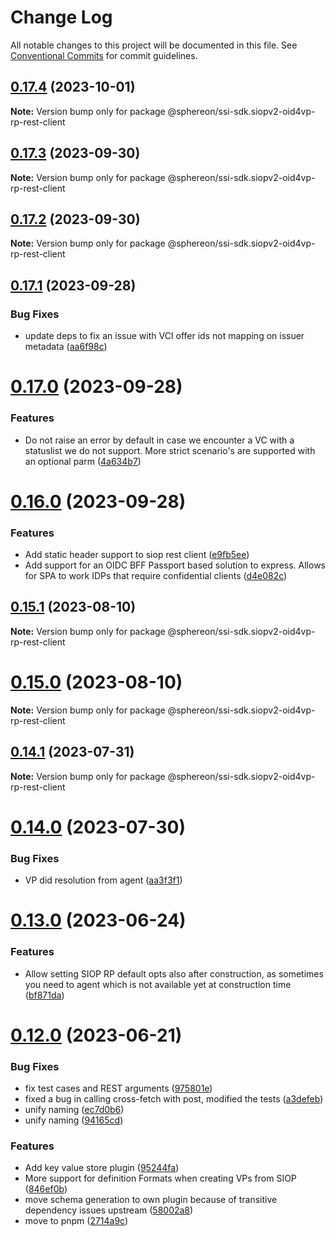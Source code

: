 # Change Log

All notable changes to this project will be documented in this file.
See [Conventional Commits](https://conventionalcommits.org) for commit guidelines.

## [0.17.4](https://github.com/Sphereon-OpenSource/ssi-sdk/compare/v0.17.3...v0.17.4) (2023-10-01)

**Note:** Version bump only for package @sphereon/ssi-sdk.siopv2-oid4vp-rp-rest-client





## [0.17.3](https://github.com/Sphereon-OpenSource/ssi-sdk/compare/v0.17.2...v0.17.3) (2023-09-30)

**Note:** Version bump only for package @sphereon/ssi-sdk.siopv2-oid4vp-rp-rest-client

## [0.17.2](https://github.com/Sphereon-OpenSource/ssi-sdk/compare/v0.17.1...v0.17.2) (2023-09-30)

**Note:** Version bump only for package @sphereon/ssi-sdk.siopv2-oid4vp-rp-rest-client

## [0.17.1](https://github.com/Sphereon-OpenSource/ssi-sdk/compare/v0.17.0...v0.17.1) (2023-09-28)

### Bug Fixes

- update deps to fix an issue with VCI offer ids not mapping on issuer metadata ([aa6f98c](https://github.com/Sphereon-OpenSource/ssi-sdk/commit/aa6f98c951b41b9273a9128fbc0c08f4eb5aa41b))

# [0.17.0](https://github.com/Sphereon-OpenSource/ssi-sdk/compare/v0.16.0...v0.17.0) (2023-09-28)

### Features

- Do not raise an error by default in case we encounter a VC with a statuslist we do not support. More strict scenario's are supported with an optional parm ([4a634b7](https://github.com/Sphereon-OpenSource/ssi-sdk/commit/4a634b77aadb59b93dd384018e64045fe95762e7))

# [0.16.0](https://github.com/Sphereon-OpenSource/ssi-sdk/compare/v0.15.1...v0.16.0) (2023-09-28)

### Features

- Add static header support to siop rest client ([e9fb5ee](https://github.com/Sphereon-OpenSource/ssi-sdk/commit/e9fb5ee97e9f466b87a7a0424392571cff9fd56c))
- Add support for an OIDC BFF Passport based solution to express. Allows for SPA to work IDPs that require confidential clients ([d4e082c](https://github.com/Sphereon-OpenSource/ssi-sdk/commit/d4e082c76693b2449a0bf101db99e974fe4a796f))

## [0.15.1](https://github.com/Sphereon-OpenSource/ssi-sdk/compare/v0.15.0...v0.15.1) (2023-08-10)

**Note:** Version bump only for package @sphereon/ssi-sdk.siopv2-oid4vp-rp-rest-client

# [0.15.0](https://github.com/Sphereon-OpenSource/ssi-sdk/compare/v0.14.1...v0.15.0) (2023-08-10)

**Note:** Version bump only for package @sphereon/ssi-sdk.siopv2-oid4vp-rp-rest-client

## [0.14.1](https://github.com/Sphereon-OpenSource/ssi-sdk/compare/v0.14.0...v0.14.1) (2023-07-31)

**Note:** Version bump only for package @sphereon/ssi-sdk.siopv2-oid4vp-rp-rest-client

# [0.14.0](https://github.com/Sphereon-OpenSource/ssi-sdk/compare/v0.13.0...v0.14.0) (2023-07-30)

### Bug Fixes

- VP did resolution from agent ([aa3f3f1](https://github.com/Sphereon-OpenSource/ssi-sdk/commit/aa3f3f1173f502c5414a2237231306311ed4d1fc))

# [0.13.0](https://github.com/Sphereon-OpenSource/ssi-sdk/compare/v0.12.0...v0.13.0) (2023-06-24)

### Features

- Allow setting SIOP RP default opts also after construction, as sometimes you need to agent which is not available yet at construction time ([bf871da](https://github.com/Sphereon-OpenSource/ssi-sdk/commit/bf871dab0dc670c4e072d177998c6890f28b8fa7))

# [0.12.0](https://github.com/Sphereon-OpenSource/ssi-sdk/compare/v0.11.0...v0.12.0) (2023-06-21)

### Bug Fixes

- fix test cases and REST arguments ([975801e](https://github.com/Sphereon-OpenSource/ssi-sdk/commit/975801e1e6c8270fd470acd7e2ce67ae4971a16f))
- fixed a bug in calling cross-fetch with post, modified the tests ([a3defeb](https://github.com/Sphereon-OpenSource/ssi-sdk/commit/a3defeb5d62ff7f4007a88cd772b2164c136da7a))
- unify naming ([ec7d0b6](https://github.com/Sphereon-OpenSource/ssi-sdk/commit/ec7d0b6ced54a792ede23937c7043e53d7121e42))
- unify naming ([94165cd](https://github.com/Sphereon-OpenSource/ssi-sdk/commit/94165cdb8d1cf14f866de7fc5fe2c518a97b1986))

### Features

- Add key value store plugin ([95244fa](https://github.com/Sphereon-OpenSource/ssi-sdk/commit/95244fa9f6c79d47660f1afee39c2c9db50f0e27))
- More support for definition Formats when creating VPs from SIOP ([846ef0b](https://github.com/Sphereon-OpenSource/ssi-sdk/commit/846ef0b359c4ec5755d9385c5f1c6db1fb14b0c1))
- move schema generation to own plugin because of transitive dependency issues upstream ([58002a8](https://github.com/Sphereon-OpenSource/ssi-sdk/commit/58002a861f7ed504b0e1d4250d556f8414f961a0))
- move to pnpm ([2714a9c](https://github.com/Sphereon-OpenSource/ssi-sdk/commit/2714a9c786b8591de41310a83aff19f62cf65e77))
